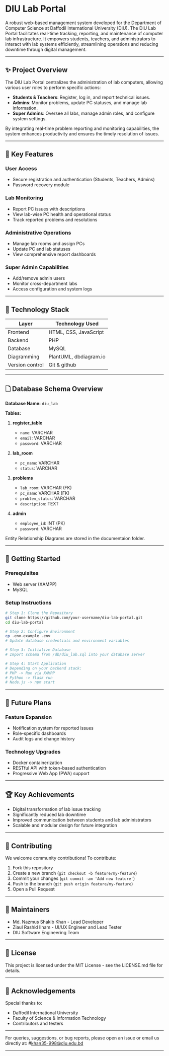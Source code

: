 # DIU Lab Portal

A robust web-based management system developed for the Department of Computer Science at Daffodil International University (DIU). The DIU Lab Portal facilitates real-time tracking, reporting, and maintenance of computer lab infrastructure. It empowers students, teachers, and administrators to interact with lab systems efficiently, streamlining operations and reducing downtime through digital management.

---

## ✨ Project Overview

The DIU Lab Portal centralizes the administration of lab computers, allowing various user roles to perform specific actions:

- **Students & Teachers**: Register, log in, and report technical issues.
- **Admins**: Monitor problems, update PC statuses, and manage lab information.
- **Super Admins**: Oversee all labs, manage admin roles, and configure system settings.

By integrating real-time problem reporting and monitoring capabilities, the system enhances productivity and ensures the timely resolution of issues.

---

## 🔮 Key Features

### User Access
- Secure registration and authentication (Students, Teachers, Admins)
- Password recovery module

### Lab Monitoring
- Report PC issues with descriptions
- View lab-wise PC health and operational status
- Track reported problems and resolutions

### Administrative Operations
- Manage lab rooms and assign PCs
- Update PC and lab statuses
- View comprehensive report dashboards

### Super Admin Capabilities
- Add/remove admin users
- Monitor cross-department labs
- Access configuration and system logs

---

## 🔹 Technology Stack

| Layer       | Technology Used             |
|-------------|-----------------------------|
| Frontend    | HTML, CSS, JavaScript       |
| Backend     | PHP                         |
| Database    | MySQL                       |
| Diagramming | PlantUML, dbdiagram.io      |
| Version control| Git & github             |

---

## 🗋 Database Schema Overview

**Database Name:** `diu_lab`

**Tables:**

1. **register_table**
   - `name`: VARCHAR
   - `email`: VARCHAR
   - `password`: VARCHAR

2. **lab_room**
   - `pc_name`: VARCHAR
   - `status`: VARCHAR

3. **problems**
   - `lab_room`: VARCHAR (FK)
   - `pc_name`: VARCHAR (FK)
   - `problem_status`: VARCHAR
   - `description`: TEXT

4. **admin**
   - `employee_id`: INT (PK)
   - `password`: VARCHAR

Entity Relationship Diagrams are stored in the documentaion folder.

---

## 🚀 Getting Started

### Prerequisites
- Web server (XAMPP)
- MySQL 

### Setup Instructions
```bash
# Step 1: Clone the Repository
git clone https://github.com/your-username/diu-lab-portal.git
cd diu-lab-portal

# Step 2: Configure Environment
cp .env.example .env
# Update database credentials and environment variables

# Step 3: Initialize Database
# Import schema from /db/diu_lab.sql into your database server

# Step 4: Start Application
# Depending on your backend stack:
# PHP -> Run via XAMPP
# Python -> flask run
# Node.js -> npm start
```

---

## 🚧 Future Plans

### Feature Expansion
- Notification system for reported issues
- Role-specific dashboards
- Audit logs and change history

### Technology Upgrades
- Docker containerization
- RESTful API with token-based authentication
- Progressive Web App (PWA) support

---

## 🏆 Key Achievements
- Digital transformation of lab issue tracking
- Significantly reduced lab downtime
- Improved communication between students and lab administrators
- Scalable and modular design for future integration

---

## 💼 Contributing
We welcome community contributions! To contribute:

1. Fork this repository
2. Create a new branch (`git checkout -b feature/my-feature`)
3. Commit your changes (`git commit -am 'Add new feature'`)
4. Push to the branch (`git push origin feature/my-feature`)
5. Open a Pull Request

---

## 📅 Maintainers
- Md. Nazmus Shakib Khan - Lead Developer
- Ziaul Rashid Ilham - UI/UX Engineer and Lead Tester
- DIU Software Engineering Team

---

## 📄 License
This project is licensed under the MIT License - see the LICENSE.md file for details.

---

## 🙏 Acknowledgements
Special thanks to:
- Daffodil International University
- Faculty of Science & Information Technology
- Contributors and testers

---

For queries, suggestions, or bug reports, please open an issue or email us directly at: #khan35-998@diu.edu.bd

---

